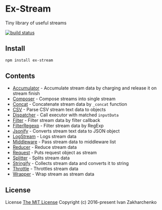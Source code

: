 # Ex-Stream

Tiny library of useful streams

[![build status](https://travis-ci.org/3axap4eHko/ex-stream.svg?branch=master)](https://travis-ci.org/3axap4eHko/ex-stream)

## Install
```bash
npm install ex-stream
```

## Contents
- [Accumulator](docs/Accumulator.md) - Accumulate stream data by charging and release it on stream finish
- [Composer](docs/Composer.md) - Compose streams into single stream
- [Concat](docs/Concat.md) - Concatenate stream data by `_concat` function
- [CSV](docs/CSV.md) - Parse CSV stream text data to objects
- [Dispatcher](docs/Dispatcher.md) - Call executor with matched `inputData`
- [Filter](docs/Filter.md) - Filter stream data by filter callback
- [FilterRegexp](docs/FilterRegexp.md) - Filter stream data by RegExp
- [Jsonify](docs/Json.md) - Converts stream text data to JSON object
- [LogStream](docs/LogStream.md) - Logs stream data
- [Middleware](docs/Middleware.md) - Pass stream data to middleware list
- [Reducer](docs/Reducer.md) - Reduce stream data
- [Request](docs/Request.md) - Puts request object as stream
- [Splitter](docs/Splitter.md) - Splits stream data
- [Stringify](docs/Stringify.md) - Collects stream data and converts it to string
- [Throttle](docs/Throttle.md) - Throttles stream data
- [Wrapper](docs/Wrapper.md) - Wrap stream as stream data

## License
License [The MIT License](http://opensource.org/licenses/MIT)
Copyright (c) 2016-present Ivan Zakharchenko
